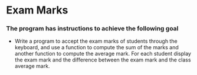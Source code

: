 # Exam Marks 

### The program has instructions to achieve the following goal

- Write a program to accept the exam marks of students through the keyboard, and use a function to compute the sum of the marks and another function to compute the average mark. For each student display the exam mark and the difference between the exam mark and the class average mark.
